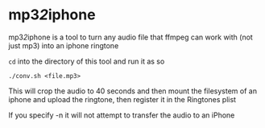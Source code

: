 # mp3*2*iphone

mp3*2*iphone is a tool to turn any audio file that ffmpeg can work with (not just mp3) into an iphone ringtone  

`cd` into the directory of this tool and run it as so  

`./conv.sh <file.mp3>`  

This will crop the audio to 40 seconds and then mount the filesystem of an iphone and upload the ringtone, then register it in the Ringtones plist

If you specify -n it will not attempt to transfer the audio to an iPhone
